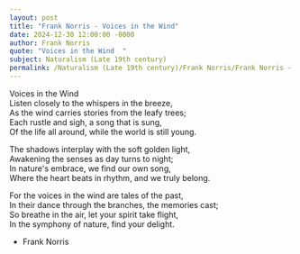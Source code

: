 ```yaml
---
layout: post
title: "Frank Norris - Voices in the Wind"
date: 2024-12-30 12:00:00 -0000
author: Frank Norris
quote: "Voices in the Wind  "
subject: Naturalism (Late 19th century)
permalink: /Naturalism (Late 19th century)/Frank Norris/Frank Norris - Voices in the Wind
---
```


Voices in the Wind  
Listen closely to the whispers in the breeze,  
As the wind carries stories from the leafy trees;  
Each rustle and sigh, a song that is sung,  
Of the life all around, while the world is still young.
 
The shadows interplay with the soft golden light,  
Awakening the senses as day turns to night;  
In nature's embrace, we find our own song,  
Where the heart beats in rhythm, and we truly belong.
 
For the voices in the wind are tales of the past,  
In their dance through the branches, the memories cast;  
So breathe in the air, let your spirit take flight,  
In the symphony of nature, find your delight.

- Frank Norris
